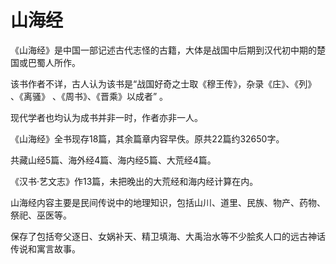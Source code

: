 # 山海经

《山海经》是中国一部记述古代志怪的古籍，大体是战国中后期到汉代初中期的楚国或巴蜀人所作。

该书作者不详，古人认为该书是“战国好奇之士取《穆王传》，杂录《庄》、《列》 、《离骚》 、《周书》、《晋乘》以成者” 。

现代学者也均认为成书并非一时，作者亦非一人。 

《山海经》全书现存18篇，其余篇章内容早佚。原共22篇约32650字。

共藏山经5篇、海外经4篇、海内经5篇、大荒经4篇。

《汉书·艺文志》作13篇，未把晚出的大荒经和海内经计算在内。

山海经内容主要是民间传说中的地理知识，包括山川、道里、民族、物产、药物、祭祀、巫医等。

保存了包括夸父逐日、女娲补天、精卫填海、大禹治水等不少脍炙人口的远古神话传说和寓言故事。
